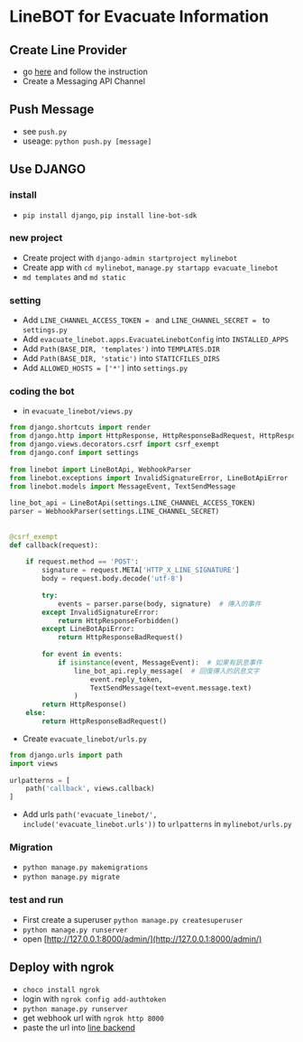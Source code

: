 # LineBOT for Evacuate Information

## Create Line Provider

- go [here](https://developers.line.biz/zh-hant/) and follow the instruction
- Create a Messaging API Channel

## Push Message

- see `push.py`
- useage: `python push.py [message]`

## Use DJANGO

### install
- `pip install django`, `pip install line-bot-sdk`

### new project
- Create project with `django-admin startproject mylinebot`
- Create app with `cd mylinebot`,  `manage.py startapp evacuate_linebot`
- `md templates` and `md static`

### setting
- Add `LINE_CHANNEL_ACCESS_TOKEN = ` and `LINE_CHANNEL_SECRET = ` to `settings.py`
- Add `evacuate_linebot.apps.EvacuateLinebotConfig` into `INSTALLED_APPS`
- Add `Path(BASE_DIR, 'templates')` into `TEMPLATES.DIR`
- Add `Path(BASE_DIR, 'static')` into `STATICFILES_DIRS`
- Add `ALLOWED_HOSTS = ['*']` into `settings.py`

### coding the bot

- in `evacuate_linebot/views.py`

```python
from django.shortcuts import render
from django.http import HttpResponse, HttpResponseBadRequest, HttpResponseForbidden
from django.views.decorators.csrf import csrf_exempt
from django.conf import settings
 
from linebot import LineBotApi, WebhookParser
from linebot.exceptions import InvalidSignatureError, LineBotApiError
from linebot.models import MessageEvent, TextSendMessage
 
line_bot_api = LineBotApi(settings.LINE_CHANNEL_ACCESS_TOKEN)
parser = WebhookParser(settings.LINE_CHANNEL_SECRET)
 
 
@csrf_exempt
def callback(request):
 
    if request.method == 'POST':
        signature = request.META['HTTP_X_LINE_SIGNATURE']
        body = request.body.decode('utf-8')
 
        try:
            events = parser.parse(body, signature)  # 傳入的事件
        except InvalidSignatureError:
            return HttpResponseForbidden()
        except LineBotApiError:
            return HttpResponseBadRequest()
 
        for event in events:
            if isinstance(event, MessageEvent):  # 如果有訊息事件
                line_bot_api.reply_message(  # 回復傳入的訊息文字
                    event.reply_token,
                    TextSendMessage(text=event.message.text)
                )
        return HttpResponse()
    else:
        return HttpResponseBadRequest()
```

- Create `evacuate_linebot/urls.py`

```python
from django.urls import path
import views
 
urlpatterns = [
    path('callback', views.callback)
]
```

- Add urls `path('evacuate_linebot/', include('evacuate_linebot.urls'))` to `urlpatterns` in `mylinebot/urls.py`
    
### Migration

- `python manage.py makemigrations`
- `python manage.py migrate`

### test and run

- First create a superuser `python manage.py createsuperuser`
- `python manage.py runserver`
- open [http://127.0.0.1:8000/admin/](http://127.0.0.1:8000/admin/)

## Deploy with ngrok

- `choco install ngrok`
- login with `ngrok config add-authtoken `
- `python manage.py runserver`
- get webhook url with `ngrok http 8000`
- paste the url into [line backend](https://manager.line.biz/account/@482cailh/setting/messaging-api)
